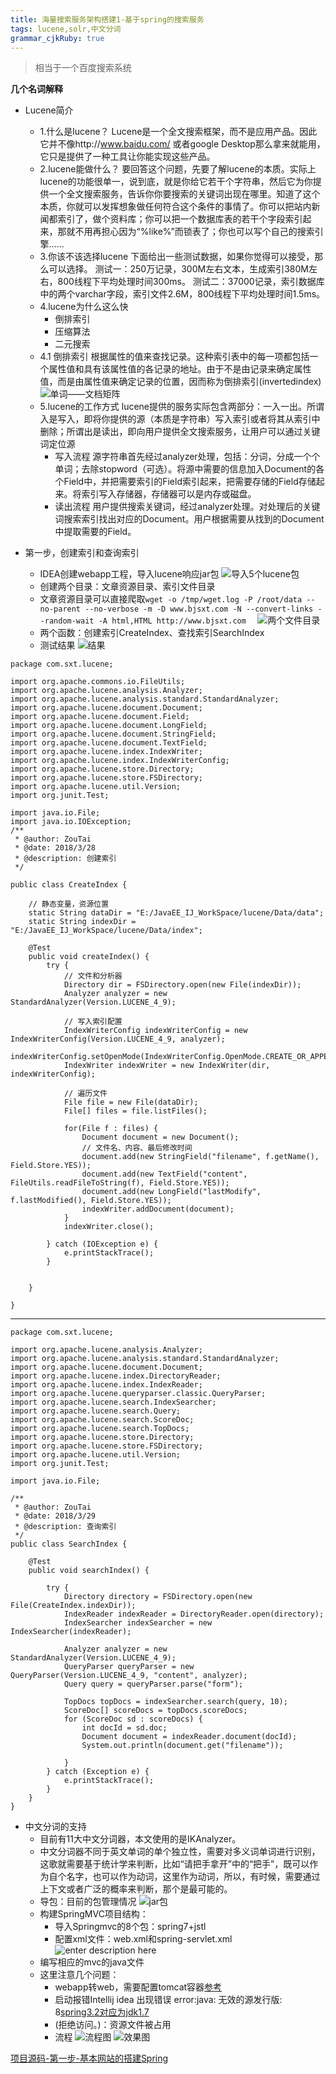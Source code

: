 ```yaml
---
title: 海量搜索服务架构搭建1-基于spring的搜索服务
tags: lucene,solr,中文分词
grammar_cjkRuby: true
---
```



>相当于一个百度搜索系统


**几个名词解释**

* Lucene简介
	* 1.什么是lucene？
	Lucene是一个全文搜索框架，而不是应用产品。因此它并不像http://www.baidu.com/ 或者google Desktop那么拿来就能用，它只是提供了一种工具让你能实现这些产品。
	* 2.lucene能做什么？
	要回答这个问题，先要了解lucene的本质。实际上lucene的功能很单一，说到底，就是你给它若干个字符串，然后它为你提供一个全文搜索服务，告诉你你要搜索的关键词出现在哪里。知道了这个本质，你就可以发挥想象做任何符合这个条件的事情了。你可以把站内新闻都索引了，做个资料库；你可以把一个数据库表的若干个字段索引起来，那就不用再担心因为“%like%”而锁表了；你也可以写个自己的搜索引擎……
	* 3.你该不该选择lucene 
	下面给出一些测试数据，如果你觉得可以接受，那么可以选择。 
	测试一：250万记录，300M左右文本，生成索引380M左右，800线程下平均处理时间300ms。 
	测试二：37000记录，索引数据库中的两个varchar字段，索引文件2.6M，800线程下平均处理时间1.5ms。
	* 4.lucene为什么这么快
		* 倒排索引
		* 压缩算法
		* 二元搜索
	* 4.1 倒排索引
	根据属性的值来查找记录。这种索引表中的每一项都包括一个属性值和具有该属性值的各记录的地址。由于不是由记录来确定属性值，而是由属性值来确定记录的位置，因而称为倒排索引(invertedindex)
	![单词——文档矩阵][1]
	* 5.lucene的工作方式 
	lucene提供的服务实际包含两部分：一入一出。所谓入是写入，即将你提供的源（本质是字符串）写入索引或者将其从索引中删除；所谓出是读出，即向用户提供全文搜索服务，让用户可以通过关键词定位源
		* 写入流程 
		源字符串首先经过analyzer处理，包括：分词，分成一个个单词；去除stopword（可选）。将源中需要的信息加入Document的各个Field中，并把需要索引的Field索引起来，把需要存储的Field存储起来。将索引写入存储器，存储器可以是内存或磁盘。
		* 读出流程 
		用户提供搜索关键词，经过analyzer处理。对处理后的关键词搜索索引找出对应的Document。用户根据需要从找到的Document中提取需要的Field。
	


* 第一步，创建索引和查询索引
	* IDEA创建webapp工程，导入lucene响应jar包
	![导入5个lucene包][2]
	* 创建两个目录：文章资源目录、索引文件目录
	* 文章资源目录可以直接爬取`wget -o /tmp/wget.log -P /root/data --no-parent --no-verbose -m -D www.bjsxt.com -N --convert-links --random-wait -A html,HTML http://www.bjsxt.com	`
	![两个文件目录][3]
	* 两个函数：创建索引CreateIndex、查找索引SearchIndex
	* 测试结果
	![结果][4]

``` stylus
package com.sxt.lucene;

import org.apache.commons.io.FileUtils;
import org.apache.lucene.analysis.Analyzer;
import org.apache.lucene.analysis.standard.StandardAnalyzer;
import org.apache.lucene.document.Document;
import org.apache.lucene.document.Field;
import org.apache.lucene.document.LongField;
import org.apache.lucene.document.StringField;
import org.apache.lucene.document.TextField;
import org.apache.lucene.index.IndexWriter;
import org.apache.lucene.index.IndexWriterConfig;
import org.apache.lucene.store.Directory;
import org.apache.lucene.store.FSDirectory;
import org.apache.lucene.util.Version;
import org.junit.Test;

import java.io.File;
import java.io.IOException;
/**
 * @author: ZouTai
 * @date: 2018/3/28
 * @description: 创建索引
 */

public class CreateIndex {

    // 静态变量，资源位置
    static String dataDir = "E:/JavaEE_IJ_WorkSpace/lucene/Data/data";
    static String indexDir = "E:/JavaEE_IJ_WorkSpace/lucene/Data/index";

    @Test
    public void createIndex() {
        try {
            // 文件和分析器
            Directory dir = FSDirectory.open(new File(indexDir));
            Analyzer analyzer = new StandardAnalyzer(Version.LUCENE_4_9);

            // 写入索引配置
            IndexWriterConfig indexWriterConfig = new IndexWriterConfig(Version.LUCENE_4_9, analyzer);
            indexWriterConfig.setOpenMode(IndexWriterConfig.OpenMode.CREATE_OR_APPEND);
            IndexWriter indexWriter = new IndexWriter(dir, indexWriterConfig);

            // 遍历文件
            File file = new File(dataDir);
            File[] files = file.listFiles();

            for(File f : files) {
                Document document = new Document();
                // 文件名、内容、最后修改时间
                document.add(new StringField("filename", f.getName(), Field.Store.YES));
                document.add(new TextField("content", FileUtils.readFileToString(f), Field.Store.YES));
                document.add(new LongField("lastModify", f.lastModified(), Field.Store.YES));
                indexWriter.addDocument(document);
            }
            indexWriter.close();

        } catch (IOException e) {
            e.printStackTrace();
        }


    }

}
```


----------


```
package com.sxt.lucene;

import org.apache.lucene.analysis.Analyzer;
import org.apache.lucene.analysis.standard.StandardAnalyzer;
import org.apache.lucene.document.Document;
import org.apache.lucene.index.DirectoryReader;
import org.apache.lucene.index.IndexReader;
import org.apache.lucene.queryparser.classic.QueryParser;
import org.apache.lucene.search.IndexSearcher;
import org.apache.lucene.search.Query;
import org.apache.lucene.search.ScoreDoc;
import org.apache.lucene.search.TopDocs;
import org.apache.lucene.store.Directory;
import org.apache.lucene.store.FSDirectory;
import org.apache.lucene.util.Version;
import org.junit.Test;

import java.io.File;

/**
 * @author: ZouTai
 * @date: 2018/3/29
 * @description: 查询索引
 */
public class SearchIndex {

    @Test
    public void searchIndex() {

        try {
            Directory directory = FSDirectory.open(new File(CreateIndex.indexDir));
            IndexReader indexReader = DirectoryReader.open(directory);
            IndexSearcher indexSearcher = new IndexSearcher(indexReader);

            Analyzer analyzer = new StandardAnalyzer(Version.LUCENE_4_9);
            QueryParser queryParser = new QueryParser(Version.LUCENE_4_9, "content", analyzer);
            Query query = queryParser.parse("form");

            TopDocs topDocs = indexSearcher.search(query, 10);
            ScoreDoc[] scoreDocs = topDocs.scoreDocs;
            for (ScoreDoc sd : scoreDocs) {
                int docId = sd.doc;
                Document document = indexReader.document(docId);
                System.out.println(document.get("filename"));

            }
        } catch (Exception e) {
            e.printStackTrace();
        }
    }
}
```

* 中文分词的支持
	* 目前有11大中文分词器，本文使用的是IKAnalyzer。
	* 中文分词器不同于英文单词的单个独立性，需要对多义词单词进行识别，这歌就需要基于统计学来判断，比如“请把手拿开”中的“把手”，既可以作为自个名字，也可以作为动词，这里作为动词，所以，有时候，需要通过上下文或者广泛的概率来判断，那个是最可能的。
	* 导包：目前的包管理情况
	![jar包][5]
	* 构建SpringMVC项目结构：
		* 导入Springmvc的8个包：spring7+jstl
		* 配置xml文件：web.xml和spring-servlet.xml
		![enter description here][6]
	* 编写相应的mvc的java文件
	* 这里注意几个问题：
		* webapp转web，需要配置tomcat容器[参考][7]
		* 启动报错Intellij idea 出现错误 error:java: 无效的源发行版: 8[spring3.2对应为jdk1.7][8]
		* (拒绝访问。)：资源文件被占用
		* 流程
		![流程图][9]
		![效果图][10]

[项目源码-第一步-基本网站的搭建Spring][11]


  [1]: http://osiy4s0ad.bkt.clouddn.com/soundblog/1522376629096.jpg
  [2]: http://osiy4s0ad.bkt.clouddn.com/soundblog/1522377097705.jpg
  [3]: http://osiy4s0ad.bkt.clouddn.com/soundblog/1522377229608.jpg
  [4]: http://osiy4s0ad.bkt.clouddn.com/soundblog/1522377636768.jpg
  [5]: http://osiy4s0ad.bkt.clouddn.com/soundblog/1522378234231.jpg
  [6]: http://osiy4s0ad.bkt.clouddn.com/soundblog/1522378656778.jpg
  [7]: https://blog.csdn.net/weixin_38410429/article/details/71773667
  [8]: https://blog.csdn.net/leixingbang1989/article/details/51985601
  [9]: http://osiy4s0ad.bkt.clouddn.com/soundblog/1522482496532.jpg
  [10]: http://osiy4s0ad.bkt.clouddn.com/soundblog/1522482802915.jpg
  [11]: https://github.com/purice93/lucene.git
